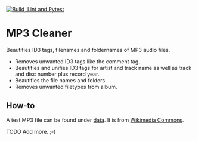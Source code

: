 [![Build, Lint and Pytest](https://github.com/bjoerm/mp3_cleaner/actions/workflows/build_lint_test.yml/badge.svg)](https://github.com/bjoerm/mp3_cleaner/actions/workflows/build_lint_test.yml)

# MP3 Cleaner
Beautifies ID3 tags, filenames and foldernames of MP3 audio files.

* Removes unwanted ID3 tags like the comment tag.
* Beautifies and unifies ID3 tags for artist and track name as well as track and disc number plus record year.
* Beautifies the file names and folders.
* Removes unwanted filetypes from album.


## How-to
A test MP3 file can be found under [data](/data/wikimedia_commons/warnsignal_train_with_some_tags.mp3). It is from [Wikimedia Commons](https://commons.wikimedia.org/wiki/File:BVG_Warnsignal_U-Bahn.mp3).

TODO Add more. ;-)